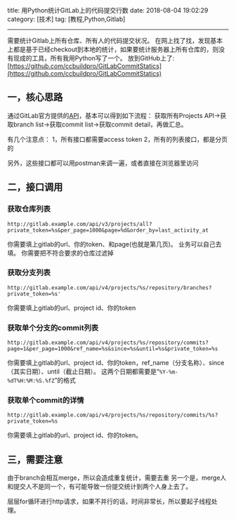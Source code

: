 title: 用Python统计GitLab上的代码提交行数
date: 2018-08-04 19:02:29
category: [技术]
tag: [教程,Python,Gitlab]

----------


需要统计Gitlab上所有仓库、所有人的代码提交状况。
在网上找了找，发现基本上都是基于已经checkout到本地的统计，如果要统计服务器上所有仓库的，则没有现成的工具，所有我用Python写了一个。
放到GitHub上了:[https://github.com/ccbuildpro/GitLabCommitStatics](https://github.com/ccbuildpro/GitLabCommitStatics)

一，核心思路
----------

通过GitLab官方提供的[API](https://docs.gitlab.com/ee/api/README.html)，基本可以得到如下流程：
获取所有Projects API->获取branch list->获取commit list->获取commit detail，再做汇总。

有几个注意点：
1，所有接口都需要access token
2，所有的列表接口，都是分页的

另外，这些接口都可以用postman来调一遍，或者直接在浏览器里访问

二，接口调用
---------
### 获取仓库列表

```
http://gitlab.example.com/api/v3/projects/all?private_token=%s&per_page=1000&page=%d&order_by=last_activity_at
```

你需要填上gitlab的url、你的token、和page(也就是第几页)。
业务可以自己去填。
你需要把不符合要求的仓库过滤掉

### 获取分支列表
```
http://gitlab.example.com/api/v4/projects/%s/repository/branches?private_token=%s'
```
你需要填上gitlab的url、project id、你的token

### 获取单个分支的commit列表
```
http://gitlab.example.com/api/v4/projects/%s/repository/commits?page=1&per_page=1000&ref_name=%s&since=%s&until=%s&private_token=%s
```
你需要填上gitlab的url、project id、你的token，ref_name（分支名称）、since（其实日期）、until（截止日期）。
这两个日期都需要是“``%Y-%m-%dT%H:%M:%S.%fZ``”的格式

### 获取单个commit的详情
```
http://gitlab.example.com/api/v4/projects/%s/repository/commits/%s?private_token=%s
```
你需要填上gitlab的url、project id、你的token。

三，需要注意
--------
由于branch会相互merge，所以会造成重复统计，需要去重
另一个是，merge人和提交人不是同一个，有可能导致一份提交统计到两个人身上去了。

层层for循环进行http请求，如果不并行的话，时间非常长，所以要起子线程处理。
